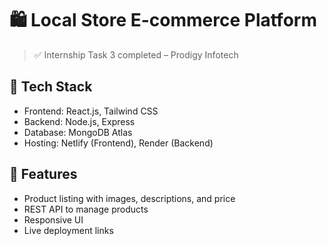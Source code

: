 # 🛍 Local Store E-commerce Platform

> ✅ Internship Task 3 completed – Prodigy Infotech

## 🚀 Tech Stack
- Frontend: React.js, Tailwind CSS
- Backend: Node.js, Express
- Database: MongoDB Atlas
- Hosting: Netlify (Frontend), Render (Backend)

## 🌟 Features
- Product listing with images, descriptions, and price
- REST API to manage products
- Responsive UI
- Live deployment links
